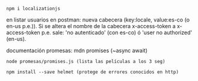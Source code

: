     npm i localizationjs

en listar usuarios en postman: nueva cabecera (key:locale, value:es-co (o en-us p.e.)). Si se altera el nombre de la cabecera x-access-token a x-access-token p.e. sale: 'no autenticado' (con es-co) ó 'user no authorized' (en-us).

documentación promesas: mdn promises (~async await)

    node promesas/promises.js (lista las películas a los 3 seg)
 
    npm install --save helmet (protege de errores conocidos en http)